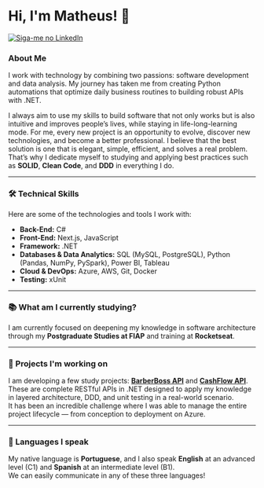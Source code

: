 # Hi, I'm Matheus! 👋

<p align="left">
  <a href="https://www.linkedin.com/in/matheus-fernandes-gomes/">
    <img alt="Siga-me no LinkedIn" src="https://img.shields.io/badge/LinkedIn-SeuNome-0A66C2?style=for-the-badge&logo=linkedin&logoColor=white">
  </a>
</p>

### About Me

I work with technology by combining two passions: software development and data analysis. My journey has taken me from creating Python automations that optimize daily business routines to building robust APIs with .NET.  

I always aim to use my skills to build software that not only works but is also intuitive and improves people’s lives, while staying in life-long-learning mode. For me, every new project is an opportunity to evolve, discover new technologies, and become a better professional. I believe that the best solution is one that is elegant, simple, efficient, and solves a real problem. That’s why I dedicate myself to studying and applying best practices such as **SOLID**, **Clean Code**, and **DDD** in everything I do.  

---

### 🛠️ Technical Skills

Here are some of the technologies and tools I work with:

* **Back-End:** C#  
* **Front-End:** Next.js, JavaScript  
* **Framework:** .NET  
* **Databases & Data Analytics:** SQL (MySQL, PostgreSQL), Python (Pandas, NumPy, PySpark), Power BI, Tableau  
* **Cloud & DevOps:** Azure, AWS, Git, Docker  
* **Testing:** xUnit  

---

### 📚 What am I currently studying?

I am currently focused on deepening my knowledge in software architecture through my **Postgraduate Studies at FIAP** and training at **Rocketseat**.  

---

### 🌱 Projects I'm working on

I am developing a few study projects: **[BarberBoss API](https://github.com/MatheusFerGo/BarberBoss)** and **[CashFlow API](https://github.com/MatheusFerGo/CashFlow)**. 
These are complete RESTful APIs in .NET designed to apply my knowledge in layered architecture, DDD, and unit testing in a real-world scenario.  
It has been an incredible challenge where I was able to manage the entire project lifecycle — from conception to deployment on Azure.  

---

### 🎤 Languages I speak

My native language is **Portuguese**, and I also speak **English** at an advanced level (C1) and **Spanish** at an intermediate level (B1).  
We can easily communicate in any of these three languages!
